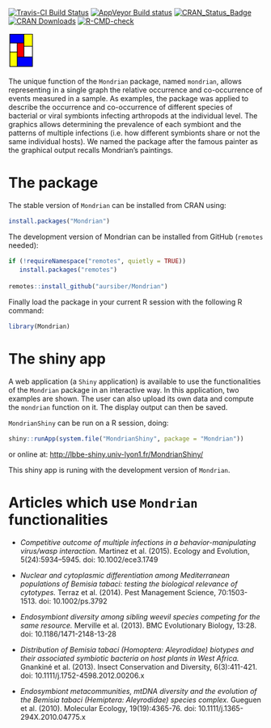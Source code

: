 [![Travis-CI Build Status](https://travis-ci.org/aursiber/Mondrian.svg?branch=master)](https://travis-ci.org/aursiber/Mondrian)
[![AppVeyor Build status](https://ci.appveyor.com/api/projects/status/uof9ei4jm02n2cdu/branch/master?svg=true)](https://ci.appveyor.com/project/aursiber/Mondrian/branch/master)
[![CRAN_Status_Badge](http://www.r-pkg.org/badges/version/Mondrian)](http://cran.r-project.org/package=Mondrian)
[![CRAN Downloads](https://cranlogs.r-pkg.org/badges/Mondrian)](https://cran.r-project.org/package=Mondrian)
[![R-CMD-check](https://github.com/aursiber/Mondrian/workflows/R-CMD-check/badge.svg)](https://github.com/aursiber/Mondrian/actions)

<img src=https://github.com/aursiber/Mondrian/blob/master/inst/MondrianShiny/www/mondrian.png width="50"/>



The unique function of the `Mondrian` package, named `mondrian`, allows representing in a single graph the relative occurrence and co-occurrence of events measured in a sample.
As examples, the package was applied to describe the occurrence and co-occurrence of different species of bacterial or viral symbionts infecting 
arthropods at the individual level. The graphics allows determining the prevalence of each symbiont and the patterns of multiple infections 
(i.e. how different symbionts share or not the same individual hosts). 
We named the package after the famous painter as the graphical output recalls Mondrian’s paintings.
  


# The package

The stable version of `Mondrian` can be installed from CRAN using:
```r
install.packages("Mondrian")
```

The development version of Mondrian can be installed from GitHub (`remotes` needed):
```r
if (!requireNamespace("remotes", quietly = TRUE))
   install.packages("remotes")
   
remotes::install_github("aursiber/Mondrian")
```

Finally load the package in your current R session with the following R command:
```r
library(Mondrian)
```



# The shiny app

A web application (a `Shiny` application) is available to use the functionalities of the `Mondrian` package in an interactive way.
In this application, two examples are shown. The user can also upload its own data and compute the `mondrian` function on it. 
The display output can then be saved.

`MondrianShiny` can be run on a R session, doing:
```r
shiny::runApp(system.file("MondrianShiny", package = "Mondrian"))
```

or online at:
<a href="http://lbbe-shiny.univ-lyon1.fr/MondrianShiny/" target="_blank">http://lbbe-shiny.univ-lyon1.fr/MondrianShiny/</a>

This shiny app is runing with the development version of `Mondrian`.




# Articles which use `Mondrian` functionalities

* *Competitive outcome of multiple infections in a behavior-manipulating virus/wasp interaction.*
Martinez et al. (2015). Ecology and Evolution, 5(24):5934–5945. doi: 10.1002/ece3.1749

* *Nuclear and cytoplasmic differentiation among Mediterranean populations of Bemisia tabaci: testing the biological relevance of cytotypes.* 
Terraz et al. (2014). Pest Management Science, 70:1503-1513. doi: 10.1002/ps.3792

* *Endosymbiont diversity among sibling weevil species competing for the same resource.*
Merville et al. (2013). BMC Evolutionary Biology, 13:28. doi: 10.1186/1471-2148-13-28

* *Distribution of Bemisia tabaci (Homoptera: Aleyrodidae) biotypes and their associated symbiotic bacteria on host plants in West Africa.*
Gnankiné et al. (2013). Insect Conservation and Diversity, 6(3):411-421. doi: 10.1111/j.1752-4598.2012.00206.x

* *Endosymbiont metacommunities, mtDNA diversity and the evolution of the Bemisia tabaci (Hemiptera: Aleyrodidae) species complex.*
Gueguen et al. (2010). Molecular Ecology, 19(19):4365-76. doi: 10.1111/j.1365-294X.2010.04775.x

